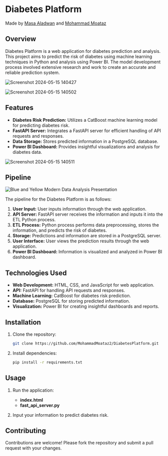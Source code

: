 # Diabetes Platform 
 Made by [Masa Aladwan](https://github.com/MasaAladwan) and [Mohammad Moataz](https://github.com/MohammadMoataz2)
## Overview

Diabetes Platform is a web application for diabetes prediction and analysis. This project aims to predict the risk of diabetes using machine learning techniques in Python and analysis using Power BI. The model development process involved extensive research and work to create an accurate and reliable prediction system.

![Screenshot 2024-05-15 140427](https://github.com/MohammadMoataz2/KnowledgeKapture/assets/123085286/85ebde5c-4a54-435d-b342-a44c8c34e7a0)



![Screenshot 2024-05-15 140502](https://github.com/MohammadMoataz2/KnowledgeKapture/assets/123085286/7075b73c-74cd-4170-a9ed-fa566e5a7552)



## Features

- **Diabetes Risk Prediction:** Utilizes a CatBoost machine learning model for predicting diabetes risk.
- **FastAPI Server:** Integrates a FastAPI server for efficient handling of API requests and responses.
- **Data Storage:** Stores predicted information in a PostgreSQL database.
- **Power BI Dashboard:** Provides insightful visualizations and analysis for diabetes data.


![Screenshot 2024-05-15 140511](https://github.com/MohammadMoataz2/KnowledgeKapture/assets/123085286/e7c22041-abb8-4ba1-aea9-17fdebddc536)







## Pipeline

![Blue and Yellow Modern Data Analysis Presentation](https://github.com/MohammadMoataz2/KnowledgeKapture/assets/123085286/a50b8f0d-cb32-4b77-b821-1b4bfb7a5996)

The pipeline for the Diabetes Platform is as follows:

1. **User Input:** User inputs information through the web application.
2. **API Server:** FastAPI server receives the information and inputs it into the ETL Python process.
3. **ETL Process:** Python process performs data preprocessing, stores the information, and predicts the risk of diabetes.
4. **Storage:** Predictions and information are stored in a PostgreSQL server.
5. **User Interface:** User views the prediction results through the web application.
6. **Power BI Dashboard:** Information is visualized and analyzed in Power BI dashboard.


## Technologies Used

- **Web Development:** HTML, CSS, and JavaScript for web application.
- **API:** FastAPI for handling API requests and responses.
- **Machine Learning:** CatBoost for diabetes risk prediction.
- **Database:** PostgreSQL for storing predicted information.
- **Visualization:** Power BI for creating insightful dashboards and reports.

## Installation

1. Clone the repository:

    ```bash
    git clone https://github.com/MohammadMoataz2/DiabetesPlatform.git
    ```

2. Install dependencies:

    ```bash
    pip install -r requirements.txt
    ```

## Usage

1. Run the application:

    - **index.html**
    - **fast_api_server.py**

2. Input your information to predict diabetes risk.



## Contributing

Contributions are welcome! Please fork the repository and submit a pull request with your changes.
